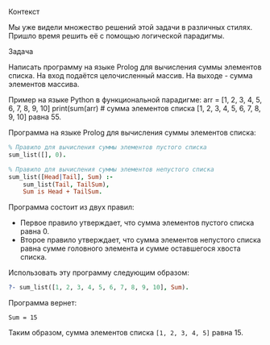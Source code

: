 Контекст

Мы уже видели множество решений этой задачи в различных
стилях. Пришло время решить её с помощью логической
парадигмы.


Задача

Написать программу на языке Prolog для вычисления суммы
элементов списка. На вход подаётся целочисленный массив.
На выходе - сумма элементов массива.


Пример на языке Python в функциональной парадигме:
arr = [1, 2, 3, 4, 5, 6, 7, 8, 9, 10]
print(sum(arr)  # сумма элементов списка [1, 2, 3, 4, 5, 6, 7, 8, 9, 10] равна 55.


Программа на языке Prolog для вычисления суммы элементов списка:

```prolog
% Правило для вычисления суммы элементов пустого списка
sum_list([], 0).

% Правило для вычисления суммы элементов непустого списка
sum_list([Head|Tail], Sum) :-
    sum_list(Tail, TailSum),
    Sum is Head + TailSum.
```

Программа состоит из двух правил:
 - Первое правило утверждает, что сумма элементов пустого списка равна 0.
 - Второе правило утверждает, что сумма элементов непустого списка равна сумме головного элемента и сумме оставшегося хвоста списка.


Использовать эту программу следующим образом:

```prolog
?- sum_list([1, 2, 3, 4, 5, 6, 7, 8, 9, 10], Sum).
```

Программа вернет:

```
Sum = 15
```

Таким образом, сумма элементов списка `[1, 2, 3, 4, 5]` равна 15.
